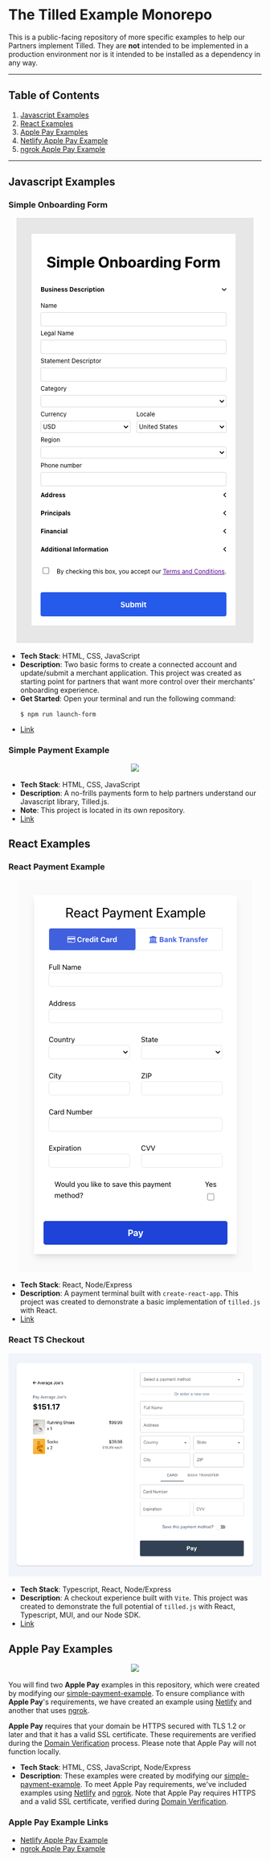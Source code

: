 # The Tilled Example Monorepo

This is a public-facing repository of more specific examples to help our Partners implement Tilled. They are **not** intended to be implemented in a production environment nor is it intended to be installed as a dependency in any way.

---

## Table of Contents

1. [Javascript Examples](#javacript-examples)
2. [React Examples](#react-examples)
3. [Apple Pay Examples](#apple-pay-examples)
4. [Netlify Apple Pay Example ](/apple-pay-example-netlify/)
5. [ngrok Apple Pay Example](/apple-pay-example-ngrok/)

---

## Javascript Examples

### Simple Onboarding Form

<p align="center">
    <img src="javascript/simple-onboarding-form/img/onboarding-form.png">
</p>

- **Tech Stack**: HTML, CSS, JavaScript
- **Description**: Two basic forms to create a connected account and update/submit a merchant application. This project was created as starting point for partners that want more control over their merchants' onboarding experience.
- **Get Started**: Open your terminal and run the following command:
  ```
  $ npm run launch-form
  ```
- [Link](/javascript/simple-onboarding-form/)

### Simple Payment Example

<p align="center">
    <img src="https://imgur.com/a/T4fkt2V">
</p>

- **Tech Stack**: HTML, CSS, JavaScript
- **Description**: A no-frills payments form to help partners understand our Javascript library, Tilled.js.
- **Note**: This project is located in its own repository.
- [Link](https://github.com/gettilled/simple-payment-example)

## React Examples

### React Payment Example

<p align="center">
    <img src="react/react-payment-example/img/react-payment-example.png">
</p>

- **Tech Stack**: React, Node/Express
- **Description**: A payment terminal built with `create-react-app`. This project was created to demonstrate a basic implementation of `tilled.js` with React.
- [Link](/react/react-payment-example/)

### React TS Checkout

<p align="center">
    <img src="react/react-ts-checkout/assets/react-ts-checkout.png">
</p>

- **Tech Stack**: Typescript, React, Node/Express
- **Description**: A checkout experience built with `Vite`. This project was created to demonstrate the full potential of `tilled.js` with React, Typescript, MUI, and our Node SDK.
- [Link](/react/react-ts-checkout/)

## Apple Pay Examples

<p align="center"> <img src="https://i.imgur.com/iAkPicP.png"> </p>

You will find two **Apple Pay** examples in this repository, which were created by modifying our [simple-payment-example](https://github.com/gettilled/simple-payment-example). To ensure compliance with **Apple Pay**'s requirements, we have created an example using [Netlify](https://www.netlify.com/) and another that uses [ngrok](https://ngrok.com/).

**Apple Pay** requires that your domain be HTTPS secured with TLS 1.2 or later and that it has a valid SSL certificate. These requirements are verified during the [Domain Verification](https://docs.tilled.com/api/#tag/ApplePayDomains/operation/CreateApplePayDomain) process. Please note that Apple Pay will not function locally.

- **Tech Stack**: HTML, CSS, JavaScript, Node/Express
- **Description**: These examples were created by modifying our [simple-payment-example](https://github.com/gettilled/simple-payment-example). To meet Apple Pay requirements, we've included examples using [Netlify](https://www.netlify.com/) and [ngrok](https://ngrok.com/). Note that Apple Pay requires HTTPS and a valid SSL certificate, verified during [Domain Verification](https://docs.tilled.com/api/#tag/ApplePayDomains/operation/CreateApplePayDomain).

### Apple Pay Example Links

- [Netlify Apple Pay Example ](/apple-pay/apple-pay-example-netlify/)
- [ngrok Apple Pay Example](/apple-pay/apple-pay-example-ngrok/)
